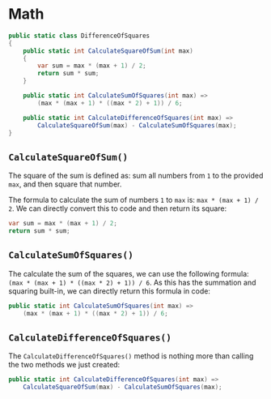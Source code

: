 # Math

```csharp
public static class DifferenceOfSquares
{
    public static int CalculateSquareOfSum(int max)
    {
        var sum = max * (max + 1) / 2;
        return sum * sum;
    }

    public static int CalculateSumOfSquares(int max) =>
        (max * (max + 1) * ((max * 2) + 1)) / 6;

    public static int CalculateDifferenceOfSquares(int max) =>
        CalculateSquareOfSum(max) - CalculateSumOfSquares(max);
}
```

## `CalculateSquareOfSum()`

The square of the sum is defined as: sum all numbers from `1` to the provided `max`, and then square that number.

The formula to calculate the sum of numbers `1` to `max` is: `max * (max + 1) / 2`.
We can directly convert this to code and then return its square:

```csharp
var sum = max * (max + 1) / 2;
return sum * sum;
```

## `CalculateSumOfSquares()`

The calculate the sum of the squares, we can use the following formula: `(max * (max + 1) * ((max * 2) + 1)) / 6`.
As this has the summation and squaring built-in, we can directly return this formula in code:

```csharp
public static int CalculateSumOfSquares(int max) =>
    (max * (max + 1) * ((max * 2) + 1)) / 6;
```

## `CalculateDifferenceOfSquares()`

The `CalculateDifferenceOfSquares()` method is nothing more than calling the two methods we just created:

```csharp
public static int CalculateDifferenceOfSquares(int max) =>
    CalculateSquareOfSum(max) - CalculateSumOfSquares(max);
```
